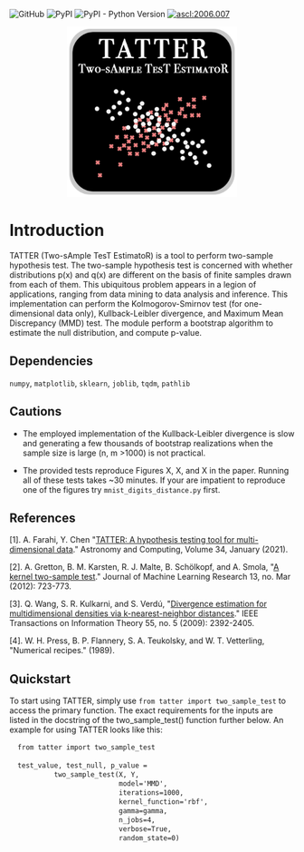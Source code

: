 ![GitHub](https://img.shields.io/github/license/afarahi/tatter)
![PyPI](https://img.shields.io/pypi/v/tatter)
![PyPI - Python Version](https://img.shields.io/pypi/pyversions/tatter)
<a href="http://ascl.net/2006.007"><img src="https://img.shields.io/badge/ascl-2006.007-blue.svg?colorB=262255" alt="ascl:2006.007" /></a>

<p align="center">
  <img src="logo.png" width="300" title="logo">
</p>

# Introduction

TATTER (Two-sAmple TesT EstimatoR) is a tool to perform two-sample hypothesis test.
 The two-sample hypothesis test is concerned with whether distributions
 p(x) and q(x) are different on the basis of finite samples drawn from each
 of them. This ubiquitous problem appears in a legion of applications,
 ranging from data mining to data analysis and inference.
 This implementation can perform the Kolmogorov-Smirnov test
 (for one-dimensional data only), Kullback-Leibler divergence,
 and Maximum Mean Discrepancy (MMD) test. The module perform a bootstrap
 algorithm to estimate the null distribution, and compute p-value.

## Dependencies

`numpy`, `matplotlib`, `sklearn`, `joblib`, `tqdm`, `pathlib`

## Cautions

- The employed implementation of the Kullback-Leibler divergence is slow
 and generating a few thousands of bootstrap realizations when the
 sample size is large (n, m >1000) is not practical.

- The provided tests reproduce Figures X, X, and X in the paper. Running
all of these tests takes ~30 minutes. If your are impatient to reproduce
one of the figures try `mnist_digits_distance.py` first.

## References

[1]. A. Farahi, Y. Chen "[TATTER: A hypothesis testing tool for multi-dimensional data](sciencedirect.com/science/article/abs/pii/S2213133720300998)." Astronomy and Computing, Volume 34, January (2021).

[2]. A. Gretton, B. M. Karsten, R. J. Malte, B. Schölkopf, and A. Smola,
 "[A kernel two-sample test](http://www.jmlr.org/papers/v13/gretton12a.html)."
  Journal of Machine Learning Research 13, no. Mar (2012): 723-773.

[3]. Q. Wang, S. R. Kulkarni, and S. Verdú,
"[Divergence estimation for multidimensional densities via k-nearest-neighbor distances](https://ieeexplore.ieee.org/abstract/document/4839047)."
 IEEE Transactions on Information Theory 55, no. 5 (2009): 2392-2405.

[4]. W. H. Press, B. P. Flannery, S. A. Teukolsky, and W. T. Vetterling,
 "Numerical recipes." (1989).



## Quickstart

To start using TATTER, simply use `from tatter import two_sample_test` to
access the primary function. The exact requirements for the inputs are
listed in the docstring of the two_sample_test() function further below.
An example for using TATTER looks like this:

      from tatter import two_sample_test

      test_value, test_null, p_value =
               two_sample_test(X, Y,
                               model='MMD',
                               iterations=1000,
                               kernel_function='rbf',
                               gamma=gamma,
                               n_jobs=4,
                               verbose=True,
                               random_state=0)

